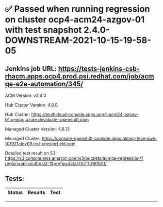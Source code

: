 # :white_check_mark: Passed when running regression on cluster ocp4-acm24-azgov-01 with test snapshot 2.4.0-DOWNSTREAM-2021-10-15-19-58-05 

## Jenkins job URL: https://tests-jenkins-csb-rhacm.apps.ocp4.prod.psi.redhat.com/job/acmqe-e2e-automation/345/


ACM Version: v2.4.0

Hub Cluster Version: 4.9.0

Hub Cluster: https://multicloud-console.apps.ocp4-acm24-azgov-01.qemag.azure.devcluster.openshift.com

Managed Cluster Version: 4.8.13

Managed Cluster: https://console-openshift-console.apps.almng-hive-aws-101921.dev09.red-chesterfield.com

Detailed test result on S3: https://s3.console.aws.amazon.com/s3/buckets/acmqe-regression/?region=ap-southeast-1&prefix=data/202110191901/

## Tests:

|Status|Results|Test|
|---|---|---|


---

